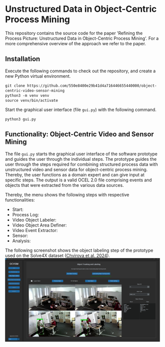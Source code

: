 # Unstructured Data in Object-Centric Process Mining

This repository contains the source code for the paper 'Refining the Process Picture: Unstructured Data in Object-Centric Process Mining'. 
For a more comprehensive overview of the approach we refer to the paper.


## Installation

Execute the following commands to check out the repository, and create a new Python virtual environment.

```
git clone https://github.com/550e8400e29b41d4a716446655440000/object-centric-video-sensor-mining
python3 -m venv venv
source venv/bin/activate
```

Start the graphical user interface (file `gui.py`) with the following command.

```
python3 gui.py
```

## Functionality: Object-Centric Video and Sensor Mining

The file `gui.py` starts the graphical user interface of the software prototype and guides the user through the individual steps.
The prototype guides the user through the steps required for combining structured process data with unstructured video and sensor data for object-centric process mining.
Thereby, the user functions as a domain expert and can give input at specific steps.
The output is a valid OCEL 2.0 file comprising events and objects that were extracted from the various data sources.

Thereby, the menu shows the following steps with respective functionalities:
- Start: 
- Process Log: 
- Video Object Labeler: 
- Video Object Area Definer: 
- Video Event Extractor: 
- Sensor: 
- Analysis: 


The following screenshot shows the object labeling step of the prototype used on the Solve4X dataset ([Chvirova et al. 2024](https://doi.org/10.1016/j.dib.2024.110716)).
![Alt text](https://github.com/550e8400e29b41d4a716446655440000/object-centric-video-sensor-mining/blob/main/figures/OCVSM_prototype_screenshot.PNG?raw=true "Screenshot")
